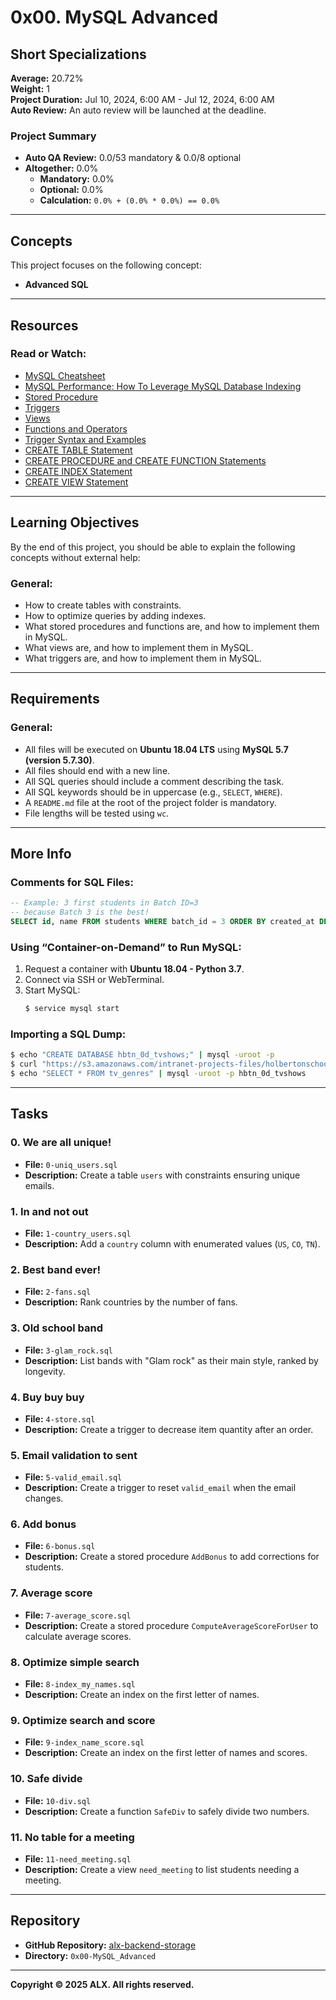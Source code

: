 # 0x00. MySQL Advanced

## Short Specializations
**Average:** 20.72%  
**Weight:** 1  
**Project Duration:** Jul 10, 2024, 6:00 AM - Jul 12, 2024, 6:00 AM  
**Auto Review:** An auto review will be launched at the deadline.  

### Project Summary
- **Auto QA Review:** 0.0/53 mandatory & 0.0/8 optional  
- **Altogether:** 0.0%  
    - **Mandatory:** 0.0%  
    - **Optional:** 0.0%  
    - **Calculation:** `0.0% + (0.0% * 0.0%) == 0.0%`

---

## Concepts
This project focuses on the following concept:  
- **Advanced SQL**

---

## Resources
### Read or Watch:
- [MySQL Cheatsheet](https://dev.mysql.com/doc/refman/5.7/en/)
- [MySQL Performance: How To Leverage MySQL Database Indexing](https://www.mysql.com/)
- [Stored Procedure](https://dev.mysql.com/doc/refman/5.7/en/stored-programs.html)
- [Triggers](https://dev.mysql.com/doc/refman/5.7/en/triggers.html)
- [Views](https://dev.mysql.com/doc/refman/5.7/en/create-view.html)
- [Functions and Operators](https://dev.mysql.com/doc/refman/5.7/en/functions.html)
- [Trigger Syntax and Examples](https://dev.mysql.com/doc/refman/5.7/en/trigger-syntax.html)
- [CREATE TABLE Statement](https://dev.mysql.com/doc/refman/5.7/en/create-table.html)
- [CREATE PROCEDURE and CREATE FUNCTION Statements](https://dev.mysql.com/doc/refman/5.7/en/create-procedure.html)
- [CREATE INDEX Statement](https://dev.mysql.com/doc/refman/5.7/en/create-index.html)
- [CREATE VIEW Statement](https://dev.mysql.com/doc/refman/5.7/en/create-view.html)

---

## Learning Objectives
By the end of this project, you should be able to explain the following concepts without external help:
### General:
- How to create tables with constraints.
- How to optimize queries by adding indexes.
- What stored procedures and functions are, and how to implement them in MySQL.
- What views are, and how to implement them in MySQL.
- What triggers are, and how to implement them in MySQL.

---

## Requirements
### General:
- All files will be executed on **Ubuntu 18.04 LTS** using **MySQL 5.7 (version 5.7.30)**.
- All files should end with a new line.
- All SQL queries should include a comment describing the task.
- All SQL keywords should be in uppercase (e.g., `SELECT`, `WHERE`).
- A `README.md` file at the root of the project folder is mandatory.
- File lengths will be tested using `wc`.

---

## More Info
### Comments for SQL Files:
```sql
-- Example: 3 first students in Batch ID=3
-- because Batch 3 is the best!
SELECT id, name FROM students WHERE batch_id = 3 ORDER BY created_at DESC LIMIT 3;
```

### Using “Container-on-Demand” to Run MySQL:
1. Request a container with **Ubuntu 18.04 - Python 3.7**.
2. Connect via SSH or WebTerminal.
3. Start MySQL:
     ```bash
     $ service mysql start
     ```

### Importing a SQL Dump:
```bash
$ echo "CREATE DATABASE hbtn_0d_tvshows;" | mysql -uroot -p
$ curl "https://s3.amazonaws.com/intranet-projects-files/holbertonschool-higher-level_programming+/274/hbtn_0d_tvshows.sql" -s | mysql -uroot -p hbtn_0d_tvshows
$ echo "SELECT * FROM tv_genres" | mysql -uroot -p hbtn_0d_tvshows
```

---

## Tasks
### 0. We are all unique!
- **File:** `0-uniq_users.sql`
- **Description:** Create a table `users` with constraints ensuring unique emails.

### 1. In and not out
- **File:** `1-country_users.sql`
- **Description:** Add a `country` column with enumerated values (`US`, `CO`, `TN`).

### 2. Best band ever!
- **File:** `2-fans.sql`
- **Description:** Rank countries by the number of fans.

### 3. Old school band
- **File:** `3-glam_rock.sql`
- **Description:** List bands with "Glam rock" as their main style, ranked by longevity.

### 4. Buy buy buy
- **File:** `4-store.sql`
- **Description:** Create a trigger to decrease item quantity after an order.

### 5. Email validation to sent
- **File:** `5-valid_email.sql`
- **Description:** Create a trigger to reset `valid_email` when the email changes.

### 6. Add bonus
- **File:** `6-bonus.sql`
- **Description:** Create a stored procedure `AddBonus` to add corrections for students.

### 7. Average score
- **File:** `7-average_score.sql`
- **Description:** Create a stored procedure `ComputeAverageScoreForUser` to calculate average scores.

### 8. Optimize simple search
- **File:** `8-index_my_names.sql`
- **Description:** Create an index on the first letter of names.

### 9. Optimize search and score
- **File:** `9-index_name_score.sql`
- **Description:** Create an index on the first letter of names and scores.

### 10. Safe divide
- **File:** `10-div.sql`
- **Description:** Create a function `SafeDiv` to safely divide two numbers.

### 11. No table for a meeting
- **File:** `11-need_meeting.sql`
- **Description:** Create a view `need_meeting` to list students needing a meeting.

---

## Repository
- **GitHub Repository:** [alx-backend-storage](https://github.com/your-repo-link)
- **Directory:** `0x00-MySQL_Advanced`

---

**Copyright © 2025 ALX. All rights reserved.**
